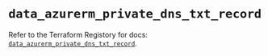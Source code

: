 # `data_azurerm_private_dns_txt_record`

Refer to the Terraform Registory for docs: [`data_azurerm_private_dns_txt_record`](https://registry.terraform.io/providers/hashicorp/azurerm/3.82.0/docs/data-sources/private_dns_txt_record).
